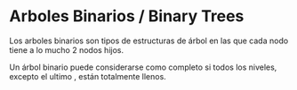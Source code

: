 # Arboles Binarios / Binary Trees

Los arboles binarios son tipos de estructuras de árbol en las que cada nodo tiene a lo mucho 2 nodos hijos.

Un árbol binario puede considerarse como completo si todos los niveles, excepto el ultimo , están totalmente llenos.
